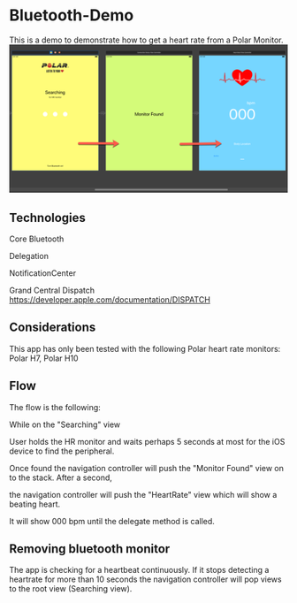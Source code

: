 # Bluetooth-Demo
This is a demo to demonstrate how to get a heart rate from a Polar Monitor.
![Screenshot_1](ReadMe/screenshot_1.png)

## Technologies

Core Bluetooth

Delegation

NotificationCenter

Grand Central Dispatch https://developer.apple.com/documentation/DISPATCH

## Considerations

 This app has only been tested with the following Polar heart rate monitors: Polar H7, Polar H10

## Flow

The flow is the following:

While on the "Searching" view

User holds the HR monitor and waits perhaps 5 seconds at most for the iOS device to find the peripheral.

Once found the navigation controller will push the "Monitor Found" view on to the stack. After a second,

the navigation controller will push the "HeartRate" view which will show a beating heart. 

It will show 000 bpm until the delegate method is called.

## Removing bluetooth monitor

The app is checking for a heartbeat continuously. If it stops detecting a heartrate for more than 10 seconds the navigation controller will pop views to the root view (Searching view). 